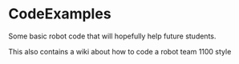 # CodeExamples
Some basic robot code that will hopefully help future students.

This also contains a wiki about how to code a robot team 1100 style
